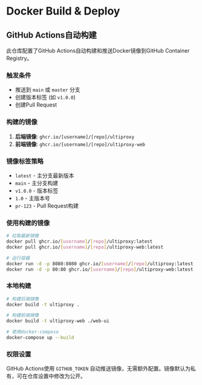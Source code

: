 # Docker Build & Deploy

## GitHub Actions自动构建

此仓库配置了GitHub Actions自动构建和推送Docker镜像到GitHub Container Registry。

### 触发条件

- 推送到 `main` 或 `master` 分支
- 创建版本标签 (如 `v1.0.0`)
- 创建Pull Request

### 构建的镜像

1. **后端镜像**: `ghcr.io/[username]/[repo]/ultiproxy`
2. **前端镜像**: `ghcr.io/[username]/[repo]/ultiproxy-web`

### 镜像标签策略

- `latest` - 主分支最新版本
- `main` - 主分支构建
- `v1.0.0` - 版本标签
- `1.0` - 主版本号
- `pr-123` - Pull Request构建

### 使用构建的镜像

```bash
# 拉取最新镜像
docker pull ghcr.io/[username]/[repo]/ultiproxy:latest
docker pull ghcr.io/[username]/[repo]/ultiproxy-web:latest

# 运行容器
docker run -d -p 8080:8080 ghcr.io/[username]/[repo]/ultiproxy:latest
docker run -d -p 80:80 ghcr.io/[username]/[repo]/ultiproxy-web:latest
```

### 本地构建

```bash
# 构建后端镜像
docker build -t ultiproxy .

# 构建前端镜像
docker build -t ultiproxy-web ./web-ui

# 使用docker-compose
docker-compose up --build
```

### 权限设置

GitHub Actions使用 `GITHUB_TOKEN` 自动推送镜像，无需额外配置。镜像默认为私有，可在仓库设置中修改为公开。